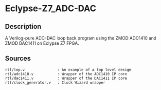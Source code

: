 # Eclypse-Z7_ADC-DAC
## Description
A Verilog-pure ADC-DAC loop back program using the ZMOD ADC1410 and ZMOD DAC1411 on Eclypse Z7 FPGA.
## Sources
```
rtl/top.v               : An example of a top level design
rtl/adc1410.v           : Wrapper of the ADC1410 IP core
rtl/dac1411.v           : Wrapper of the DAC1411 IP core
rtl/clock_generator.v   : Clock Wizard wrapper
```
